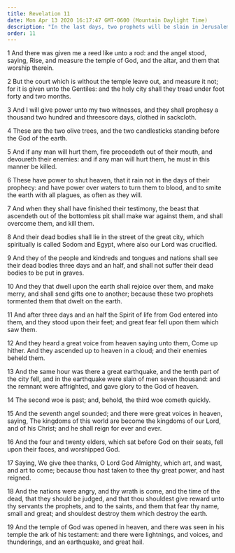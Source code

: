 ```yaml
---
title: Revelation 11
date: Mon Apr 13 2020 16:17:47 GMT-0600 (Mountain Daylight Time)
description: "In the last days, two prophets will be slain in Jerusalem—After 3½ days, they will be resurrected—Christ will reign over all the earth."
order: 11
---
```


1 And there was given me a reed like unto a rod: and the angel stood, saying, Rise, and measure the temple of God, and the altar, and them that worship therein.

2 But the court which is without the temple leave out, and measure it not; for it is given unto the Gentiles: and the holy city shall they tread under foot forty and two months.

3 And I will give power unto my two witnesses, and they shall prophesy a thousand two hundred and threescore days, clothed in sackcloth.

4 These are the two olive trees, and the two candlesticks standing before the God of the earth.

5 And if any man will hurt them, fire proceedeth out of their mouth, and devoureth their enemies: and if any man will hurt them, he must in this manner be killed.

6 These have power to shut heaven, that it rain not in the days of their prophecy: and have power over waters to turn them to blood, and to smite the earth with all plagues, as often as they will.

7 And when they shall have finished their testimony, the beast that ascendeth out of the bottomless pit shall make war against them, and shall overcome them, and kill them.

8 And their dead bodies shall lie in the street of the great city, which spiritually is called Sodom and Egypt, where also our Lord was crucified.

9 And they of the people and kindreds and tongues and nations shall see their dead bodies three days and an half, and shall not suffer their dead bodies to be put in graves.

10 And they that dwell upon the earth shall rejoice over them, and make merry, and shall send gifts one to another; because these two prophets tormented them that dwelt on the earth.

11 And after three days and an half the Spirit of life from God entered into them, and they stood upon their feet; and great fear fell upon them which saw them.

12 And they heard a great voice from heaven saying unto them, Come up hither. And they ascended up to heaven in a cloud; and their enemies beheld them.

13 And the same hour was there a great earthquake, and the tenth part of the city fell, and in the earthquake were slain of men seven thousand: and the remnant were affrighted, and gave glory to the God of heaven.

14 The second woe is past; and, behold, the third woe cometh quickly.

15 And the seventh angel sounded; and there were great voices in heaven, saying, The kingdoms of this world are become the kingdoms of our Lord, and of his Christ; and he shall reign for ever and ever.

16 And the four and twenty elders, which sat before God on their seats, fell upon their faces, and worshipped God.

17 Saying, We give thee thanks, O Lord God Almighty, which art, and wast, and art to come; because thou hast taken to thee thy great power, and hast reigned.

18 And the nations were angry, and thy wrath is come, and the time of the dead, that they should be judged, and that thou shouldest give reward unto thy servants the prophets, and to the saints, and them that fear thy name, small and great; and shouldest destroy them which destroy the earth.

19 And the temple of God was opened in heaven, and there was seen in his temple the ark of his testament: and there were lightnings, and voices, and thunderings, and an earthquake, and great hail.
